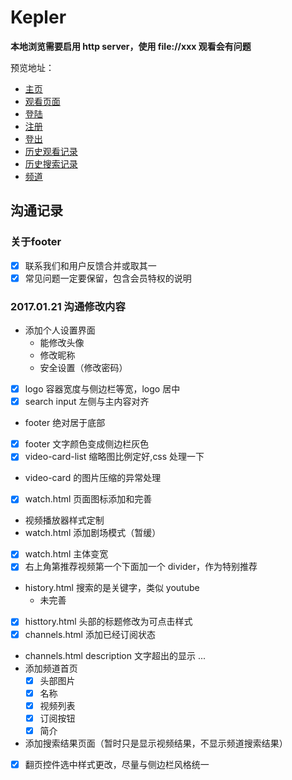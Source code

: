 # Kepler
**本地浏览需要启用 http server，使用 file://xxx 观看会有问题**

预览地址：
- [主页](https://bijiabo.github.io/Kepler/index.html )
- [观看页面](https://bijiabo.github.io/Kepler/watch.html )
- [登陆](https://bijiabo.github.io/Kepler/log_in.html )
- [注册](https://bijiabo.github.io/Kepler/register.html )
- [登出](https://bijiabo.github.io/Kepler/log_out.html )
- [历史观看记录](https://bijiabo.github.io/Kepler/history.html )
- [历史搜索记录](https://bijiabo.github.io/Kepler/search-history.html )
- [频道](https://bijiabo.github.io/Kepler/channels.html )

## 沟通记录

### 关于footer
- [x] 联系我们和用户反馈合并或取其一
- [x] 常见问题一定要保留，包含会员特权的说明

### 2017.01.21 沟通修改内容
- 添加个人设置界面
    - 能修改头像
    - 修改昵称
    - 安全设置（修改密码）
- [x] logo 容器宽度与侧边栏等宽，logo 居中
- [x] search input 左侧与主内容对齐
- footer 绝对居于底部
- [x] footer 文字颜色变成侧边栏灰色
- [x] video-card-list 缩略图比例定好,css 处理一下
- video-card 的图片压缩的异常处理
- [x] watch.html 页面图标添加和完善
- 视频播放器样式定制
- watch.html 添加剧场模式（暂缓）
- [x] watch.html 主体变宽
- [x] 右上角第推荐视频第一个下面加一个 divider，作为特别推荐
- history.html 搜索的是关键字，类似 youtube
    - 未完善
- [x] histtory.html 头部的标题修改为可点击样式
- [x] channels.html 添加已经订阅状态
- channels.html description 文字超出的显示 ...
- 添加频道首页
    - [x] 头部图片
    - [x] 名称
    - [x] 视频列表
    - [x] 订阅按钮
    - [x] 简介
- 添加搜索结果页面（暂时只是显示视频结果，不显示频道搜索结果）
- [x] 翻页控件选中样式更改，尽量与侧边栏风格统一